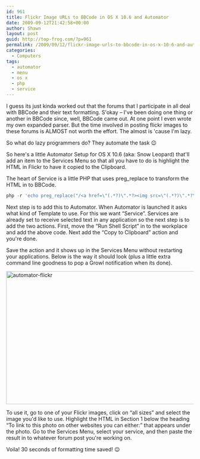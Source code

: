 ```yaml
---
id: 961
title: Flickr Image URLs to BBCode in OS X 10.6 and Automator
date: 2009-09-12T21:42:58+00:00
author: Shawn
layout: post
guid: http://top-frog.com/?p=961
permalink: /2009/09/12/flickr-image-urls-to-bbcode-in-os-x-10-6-and-automator/
categories:
  - Computers
tags:
  - automator
  - menu
  - os x
  - php
  - service
---
```

I guess its just kinda worked out that the forums that I participate in all deal with BBCode and their text formatting. S'okay – I've been doing one thing or another in BBCode since, well, BBCode came out. At one point I even wrote my own expanded parser. But the time involved in posting flickr images to these forums is ALMOST not worth the effort. The almost is 'cause I'm lazy. 

So what do lazy programmers do? They automate the task 😉

So here's a little Automator Setup for OS X 10.6 (aka: Snow Leopard) that'll add an item to the Services Menu so that all you have to do is highlight the HTML in Flickr to have it copied to the Clipboard.

<!--more-->

The heart of Service is a little PHP that uses preg_replace to transform the HTML in to BBCode.

``` php
php -r 'echo preg_replace("/<a href=\"(.*?)\".*?><img src=\"(.*?)\".*?\/><\/a>/","[url=$1][img]$2[/img][/url]",fgets(STDIN));' $@;
```

Next step is to add this to Automator. When Automator is launched it asks what kind of Template to use. For this we want &#8220;Service&#8221;. Services are already set to receive selected text in any application so the next step is to add the two actions. First, move the &#8220;Run Shell Script&#8221; in to the workplace and add the above code. Next add the &#8220;Copy to Clipboard&#8221; action and you're done.

Save the action and it shows up in the Services Menu without restarting your applications. Below is the way it should look (plus a little extra command line goodness to pop a Growl notification when its done).

<div class="frame">
  <img src="https://i0.wp.com/top-frog.com/wp/wp-content/uploads/2009/09/automator-flickr-2.png?resize=510%2C358" alt="automator-flickr" title="automator-flickr" width="510" height="358" class="alignnone size-full wp-image-964" data-recalc-dims="1" />
</div>

To use it, go to one of your Flickr images, click on &#8220;all sizes&#8221; and select the image you'd like to use. Highlight the HTML in Section 1 below the heading &#8220;To link to this photo on other websites you can either:&#8221; that appears under the photo. Go to the Services Menu, select your service, and then paste the result in to whatever forum post you're working on. 

Voila! 30 seconds of formatting time saved! 😉